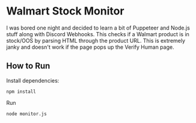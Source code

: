 # Walmart Stock Monitor

I was bored one night and decided to learn a bit of Puppeteer and Node.js stuff along with Discord Webhooks. This checks if a Walmart product is in stock/OOS by parsing HTML through the product URL. This is extremely janky and doesn't work if the page pops up the Verify Human page. 

## How to Run
Install dependencies:
```
npm install
```

Run
```
node monitor.js
```
